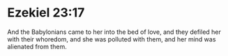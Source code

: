 # Ezekiel 23:17

And the Babylonians came to her into the bed of love, and they defiled her with their whoredom, and she was polluted with them, and her mind was alienated from them.
